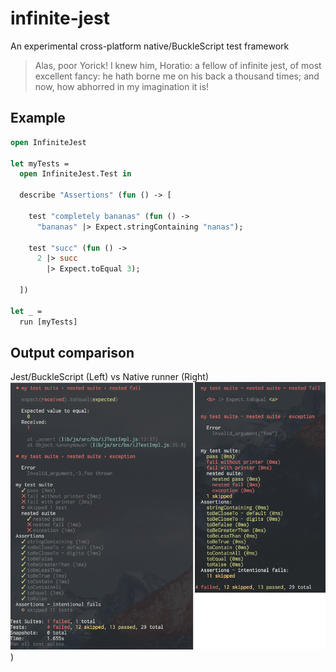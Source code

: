 
# infinite-jest

An experimental cross-platform native/BuckleScript test framework

> Alas, poor Yorick! I knew him, Horatio: a fellow of infinite jest, of most excellent fancy: he hath borne me on his back a thousand times; and now, how abhorred in my imagination it is!

## Example

```ml
open InfiniteJest

let myTests =
  open InfiniteJest.Test in
  
  describe "Assertions" (fun () -> [
  
    test "completely bananas" (fun () ->
      "bananas" |> Expect.stringContaining "nanas");
      
    test "succ" (fun () ->
      2 |> succ
        |> Expect.toEqual 3);
        
  ])

let _ = 
  run [myTests]
```

## Output comparison

Jest/BuckleScript (Left) vs Native runner (Right)
![Output comparison](images/output-comparison.png))
